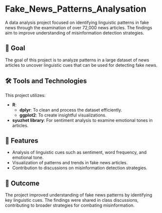 # Fake_News_Patterns_Analysation

A data analysis project focused on identifying linguistic patterns in fake news through the examination of over 72,000 news articles. The findings aim to improve understanding of misinformation detection strategies.

## 🚀 Goal
The goal of this project is to analyze patterns in a large dataset of news articles to uncover linguistic cues that can be used for detecting fake news.

## 🛠️ Tools and Technologies
This project utilizes:
- **R**:
  - **dplyr**: To clean and process the dataset efficiently.
  - **ggplot2**: To create insightful visualizations.
- **syuzhet library**: For sentiment analysis to examine emotional tones in articles.

## 🌟 Features
- Analysis of linguistic cues such as sentiment, word frequency, and emotional tone.
- Visualization of patterns and trends in fake news articles.
- Contribution to discussions on misinformation detection strategies.

## 🎯 Outcome
The project improved understanding of fake news patterns by identifying key linguistic cues. The findings were shared in class discussions, contributing to broader strategies for combating misinformation.

